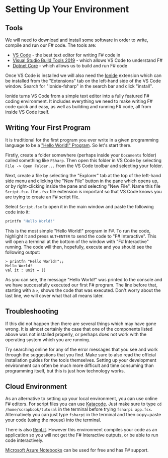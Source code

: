 # Setting Up Your Environment

## Tools

We will need to download and install some software in order to write, compile and run our F# code. The tools are:

- [VS Code](https://code.visualstudio.com/Download) - the best text editor for writing F# code in
- [Visual Studio Build Tools 2019](https://visualstudio.microsoft.com/downloads/#build-tools-for-visual-studio-2019) - which allows VS Code to understand F#
- [Dotnet Core](https://dotnet.microsoft.com/learn/dotnet/hello-world-tutorial/install) - which allows us to build and run F# code

Once VS Code is installed we will also need the [Ionide](http://ionide.io/) extension which can be installed from the "Extensions" tab on the left-hand side of the VS Code window. Search for "Ionide-fsharp" in the search bar and click "install".

Ionide turns VS Code from a simple text editor into a fully featured F# coding environment. It includes everything we need to make writing F# code quick and easy, as well as building and running F# code, all from inside VS Code itself.

## Writing Your First Program

It is traditional for the first program you ever write in a given programming language to be a ["Hello World!" Program](https://en.wikipedia.org/wiki/%22Hello,_World!%22_program). So let's start there.

Firstly, create a folder somewhere (perhaps inside your `Documents` folder) called something like `FSharp`. Then open this folder in VS Code by selecting `File -> Open Folder...` from the VS Code toolbar and selecting your folder.

Next, create a file by selecting the "Explorer" tab at the top of the left-hand side menu and clicking the "New File" button in the pane which opens up, or by right-clicking inside the pane and selecting "New File". Name this file `Script.fsx`. The `.fsx` file extension is important so that VS Code knows you are trying to create an F# script file.

Select `Script.fsx` to open it in the main window and paste the following code into it:

```fsharp
printfn "Hello World!"
```

This is the most simple "Hello World!" program in F#. To run the code, highlight it and press `ALT+ENTER` to send the code to "F# Interactive". This will open a terminal at the bottom of the window with "F# Interactive" running. The code will then, hopefully, execute and you should see the following output:

``` {highlight: [2]}
> printfn "Hello World!";;
Hello World!
val it : unit = ()
```

As you can see, the message "Hello World!" was printed to the console and we have successfully executed our first F# program. The line before that, starting with a `>`, shows the code that was executed. Don't worry about the last line, we will cover what that all means later.

## Troubleshooting

If this did not happen then there are several things which may have gone wrong. It is almost certainly the case that one of the components listed above was not installed properly, or perhaps does not work with the operating system which you are running.

Try searching online for any of the error messages that you see and work through the suggestions that you find. Make sure to also read the official installation guides for the tools themselves. Setting up your development environment can often be much more difficult and time consuming than programming itself, but this is just how technology works.

## Cloud Environment

As an alternative to setting up your local environment, you can use online F# editors. For script files you can use [Katacode](https://www.katacoda.com/courses/fsharp/playground). Just make sure to type `cd /home/scrapbook/tutoral` in the terminal before trying `fsharpi app.fsx`. Alternatively you can just type `fsharpi` in the terminal and then copy+paste your code (using the mouse) into the terminal.

There is also [Repl.it](https://repl.it/languages/fsharp). However this environment compiles your code as an application so you will not get the F# Interactive outputs, or be able to run code interactively.

[Microsoft Azure Notebooks](https://notebooks.azure.com/) can be used for free and has F# support.
